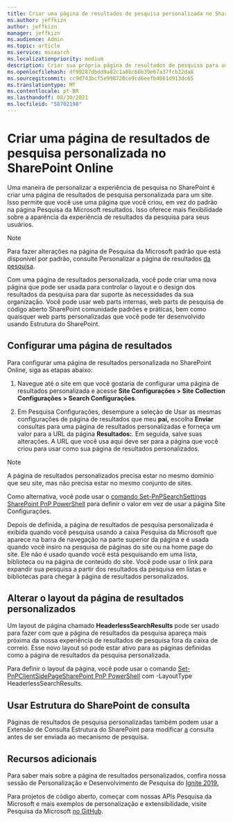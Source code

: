 ```yaml
---
title: Criar uma página de resultados de pesquisa personalizada no SharePoint Online
ms.author: jeffkizn
author: jeffkizn
manager: jeffkizn
ms.audience: Admin
ms.topic: article
ms.service: mssearch
ms.localizationpriority: medium
description: Criar sua própria página de resultados de pesquisa para um site SharePoint Online
ms.openlocfilehash: df99287dbdd9a82c1a8bc66b39e67a37fcb22da8
ms.sourcegitcommit: cc9d743bcf5e998720ce9cd6eefb4061d913dc65
ms.translationtype: MT
ms.contentlocale: pt-BR
ms.lasthandoff: 08/30/2021
ms.locfileid: "58702198"
---
```

# <a name="create-a-custom-search-results-page-in-sharepoint-online"></a>Criar uma página de resultados de pesquisa personalizada no SharePoint Online

Uma maneira de personalizar a experiência de pesquisa no SharePoint é criar uma página de resultados de pesquisa personalizada para um site. Isso permite que você use uma página que você criou, em vez do padrão na página Pesquisa da Microsoft resultados. Isso oferece mais flexibilidade sobre a aparência da experiência de resultados da pesquisa para seus usuários.

>[!NOTE]
> Para fazer alterações na página de Pesquisa da Microsoft padrão que está disponível por padrão, consulte Personalizar a página de resultados [da pesquisa](customize-search-page.md).

Com uma página de resultados personalizada, você pode criar uma nova página que pode ser usada para controlar o layout e o design dos resultados da pesquisa para dar suporte às necessidades da sua organização. Você pode usar web parts internas, web parts de pesquisa de código aberto SharePoint comunidade padrões e práticas, bem como quaisquer web parts personalizadas que você pode ter desenvolvido usando Estrutura do SharePoint.

## <a name="configure-a-results-page"></a>Configurar uma página de resultados

Para configurar uma página de resultados personalizada no SharePoint Online, siga as etapas abaixo:

1. Navegue até o site em que você gostaria de configurar uma página de resultados personalizada e acesse **Site Configurações > Site Collection Configurações > Search Configurações**.

2. Em Pesquisa Configurações, desempure a seleção de Usar as mesmas configurações de página de resultados que meu **pai,** escolha **Enviar** consultas para uma página de resultados personalizadas e forneça um valor para a URL da página **Resultados:**. Em seguida, salve suas alterações. A URL que você usa aqui deve ser para a página que você criou para usar como sua página de resultados personalizados.

>[!NOTE]
> A página de resultados personalizados precisa estar no mesmo domínio que seu site, mas não precisa estar no mesmo conjunto de sites.  

Como alternativa, você pode usar o [comando Set-PnPSearchSettings SharePoint PnP PowerShell](/powershell/module/sharepoint-pnp/set-pnpsearchsettings?view=sharepoint-ps) para definir o valor em vez de usar a página Site Configurações.

Depois de definida, a página de resultados de pesquisa personalizada é exibida quando você pesquisa usando a caixa Pesquisa da Microsoft que aparece na barra de navegação na parte superior da página e é usada quando você insiro na pesquisa de páginas do site ou na home page do site. Ele não é usado quando você está pesquisando em uma lista, biblioteca ou na página de conteúdo do site. Você pode usar o link para expandir sua pesquisa a partir dos resultados da pesquisa em listas e bibliotecas para chegar à página de resultados personalizados.

## <a name="change-the-layout-of-your-custom-results-page"></a>Alterar o layout da página de resultados personalizados

Um layout de página chamado **HeaderlessSearchResults** pode ser usado para fazer com que a página de resultados da pesquisa apareça mais próxima da nossa experiência de resultados de pesquisa fora da caixa de correio. Esse novo layout só pode estar ativo para as páginas definidas como a página de resultados da pesquisa personalizada.

Para definir o layout da página, você pode usar o comando [Set-PnPClientSidePageSharePoint PnP PowerShell](/powershell/module/sharepoint-pnp/set-pnpclientsidepage?view=sharepoint-ps) com -LayoutType HeaderlessSearchResults.

## <a name="use-sharepoint-framework-query-extensions"></a>Usar Estrutura do SharePoint de consulta

Páginas de resultados de pesquisa personalizadas também podem usar a Extensão de Consulta Estrutura do SharePoint para modificar [a](/sharepoint/dev/spfx/building-search-extensions) consulta antes de ser enviada ao mecanismo de pesquisa.

## <a name="additional-resources"></a>Recursos adicionais

Para saber mais sobre a página de resultados personalizados, confira nossa sessão de Personalização e Desenvolvimento de Pesquisa do [Ignite 2019.](https://myignite.techcommunity.microsoft.com/sessions/85238?source=sessions)

Para projetos de código aberto, começar com nossas APIs Pesquisa da Microsoft e mais exemplos de personalização e extensibilidade, visite Pesquisa da Microsoft [no GitHub](https://github.com/microsoft-search).